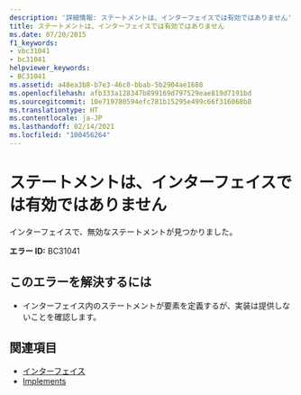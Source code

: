 ```yaml
---
description: '詳細情報: ステートメントは、インターフェイスでは有効ではありません'
title: ステートメントは、インターフェイスでは有効ではありません
ms.date: 07/20/2015
f1_keywords:
- vbc31041
- bc31041
helpviewer_keywords:
- BC31041
ms.assetid: a48ea3b8-b7e3-46c0-bbab-5b2904ae1688
ms.openlocfilehash: afb333a128347b899169d797529eae819d7191bd
ms.sourcegitcommit: 10e719780594efc781b15295e499c66f316068b8
ms.translationtype: HT
ms.contentlocale: ja-JP
ms.lasthandoff: 02/14/2021
ms.locfileid: "100456264"
---
```

# <a name="statement-is-not-valid-in-an-interface"></a>ステートメントは、インターフェイスでは有効ではありません

インターフェイスで、無効なステートメントが見つかりました。  
  
 **エラー ID:** BC31041  
  
## <a name="to-correct-this-error"></a>このエラーを解決するには  
  
- インターフェイス内のステートメントが要素を定義するが、実装は提供しないことを確認します。  
  
## <a name="see-also"></a>関連項目

- [インターフェイス](../programming-guide/language-features/interfaces/index.md)
- [Implements](../language-reference/statements/implements-clause.md)
